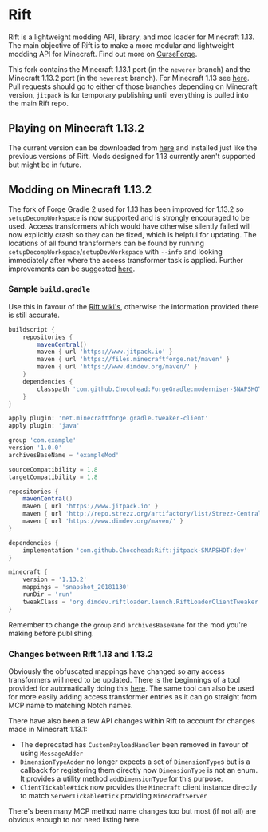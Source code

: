 # Rift
Rift is a lightweight modding API, library, and mod loader for Minecraft 1.13. The main objective of Rift is to make a more modular and lightweight modding API for Minecraft. Find out more on [CurseForge](https://minecraft.curseforge.com/projects/rift).

This fork contains the Minecraft 1.13.1 port (in the `newerer` branch) and the Minecraft 1.13.2 port (in the `newerest` branch). For Minecraft 1.13 see [here](https://github.com/DimensionalDevelopment/Rift). Pull requests should go to either of those branches depending on Minecraft version, `jitpack` is for temporary publishing until everything is pulled into the main Rift repo.


## Playing on Minecraft 1.13.2
The current version can be downloaded from [here](https://jitpack.io/com/github/Chocohead/Rift/jitpack-SNAPSHOT/Rift-jitpack-SNAPSHOT.jar) and installed just like the previous versions of Rift. Mods designed for 1.13 currently aren't supported but might be in future.


## Modding on Minecraft 1.13.2
The fork of Forge Gradle 2 used for 1.13 has been improved for 1.13.2 so `setupDecompWorkspace` is now supported and is strongly encouraged to be used. Access transformers which would have otherwise silently failed will now explicitly crash so they can be fixed, which is helpful for updating. The locations of all found transformers can be found by running `setupDecompWorkspace`/`setupDevWorkspace` with `--info` and looking immediately after where the access transformer task is applied. Further improvements can be suggested [here](https://github.com/Chocohead/ForgeGradle/issues).

### Sample `build.gradle`
Use this in favour of the [Rift wiki's](https://github.com/DimensionalDevelopment/Rift/wiki/Making-mods-with-Rift#mod-structure), otherwise the information provided there is still accurate.
```groovy
buildscript {
	repositories {
		mavenCentral()
		maven { url 'https://www.jitpack.io' }
		maven { url 'https://files.minecraftforge.net/maven' }
		maven { url 'https://www.dimdev.org/maven/' }
	}
	dependencies {
		classpath 'com.github.Chocohead:ForgeGradle:moderniser-SNAPSHOT'
	}
}

apply plugin: 'net.minecraftforge.gradle.tweaker-client'
apply plugin: 'java'

group 'com.example'
version '1.0.0'
archivesBaseName = 'exampleMod'

sourceCompatibility = 1.8
targetCompatibility = 1.8

repositories {
	mavenCentral()
	maven { url 'https://www.jitpack.io' }
	maven { url 'http://repo.strezz.org/artifactory/list/Strezz-Central' }
	maven { url 'https://www.dimdev.org/maven/' }
}

dependencies {
	implementation 'com.github.Chocohead:Rift:jitpack-SNAPSHOT:dev'
}

minecraft {
	version = '1.13.2'
	mappings = 'snapshot_20181130'
	runDir = 'run'
	tweakClass = 'org.dimdev.riftloader.launch.RiftLoaderClientTweaker'
}
```
Remember to change the `group` and `archivesBaseName` for the mod you're making before publishing.

### Changes between Rift 1.13 and 1.13.2
Obviously the obfuscated mappings have changed so any access transformers will need to be updated. There is the beginnings of a tool provided for automatically doing this [here](https://github.com/Chocohead/Rift/blob/newerest/src/debug/java/com/chocohead/rift/AccessTransformerUpdater.java). The same tool can also be used for more easily adding access transformer entries as it can go straight from MCP name to matching Notch names.

There have also been a few API changes within Rift to account for changes made in Minecraft 1.13.1:
* The deprecated has `CustomPayloadHandler` been removed in favour of using `MessageAdder`
* `DimensionTypeAdder` no longer expects a set of `DimensionType`s but is a callback for registering them directly now `DimensionType` is not an enum. It provides a utility method `addDimensionType` for this purpose.
* `ClientTickable#tick` now provides the `Minecraft` client instance directly to match `ServerTickable#tick` providing `MinecraftServer`

There's been many MCP method name changes too but most (if not all) are obvious enough to not need listing here.
